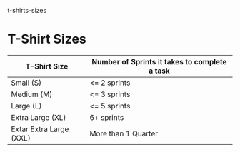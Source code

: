 t-shirts-sizes
# T-Shirt Sizes

| T-Shirt Size | Number of Sprints it takes to complete a task |
| -- | --- |
| Small (S) | <= 2 sprints |
| Medium (M) | <= 3 sprints |
| Large (L) | <= 5 sprints |
| Extra Large (XL) | 6+ sprints |
| Extar Extra Large (XXL) | More than 1 Quarter |
